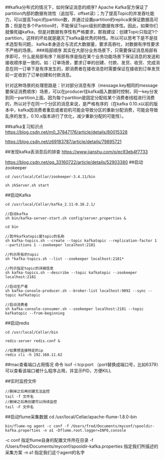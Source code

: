 ##kafka分布式的情况下，如何保证消息的顺序?
Apache Kafka官方保证了partition内部的数据有效性（追加写、offset读）；为了提高Topic的并发吞吐能力，可以提高Topic的partition数，并通过设置partition的replica来保证数据高可靠；但是在多个Partition时，不能保证Topic级别的数据有序性。因此，如果你们就像死磕kafka，但是对数据有序性有严格要求，那我建议：创建Topic只指定1个partition，这样的坏处就是磨灭了kafka最优秀的特性。所以可以思考下是不是技术选型有问题， kafka本身适合与流式大数据量，要求高吞吐，对数据有序性要求不严格的场景。
###局部顺序
其实在大部分业务场景下，只需要保证消息局部有序即可，什么是局部有序？局部有序是指在某个业务功能场景下保证消息的发送和接收顺序是一致的。如：订单场景，要求订单的创建、付款、发货、收货、完成消息在同一订单下是有序发生的，即消费者在接收消息时需要保证在接收到订单发货前一定收到了订单创建和付款消息。

针对这种场景的处理思路是：针对部分消息有序（message.key相同的message要保证消费顺序）场景，可以在producer往kafka插入数据时控制，同一key分发到同一partition上面。因为每个partition是固定分配给某个消费者线程进行消费的，所以对于在同一个分区的消息来说，是严格有序的（在kafka 0.10.x以前的版本中，kafka因消费者重启或者宕机可能会导致分区的重新分配消费，可能会导致乱序的发生，0.10.x版本进行了优化，减少重新分配的可能性）。

##kafka复习知识点
https://blog.csdn.net/m0_37847176/article/details/80015328

https://blog.csdn.net/z69183787/article/details/79895721

##发现kafka丢消息后的排查
https://www.jianshu.com/p/ec93eb4f7733

https://blog.csdn.net/qq_33160722/article/details/52903380
##启动zookeeper
```
cd /usr/local/Cellar/zookeeper-3.4.11/bin

sh zkServer.sh start
```

##启动Kafka
```
cd /usr/local/Cellar/kafka_2.11-0.10.2.1/

//启动kafka
sh bin/kafka-server-start.sh config/server.properties &

cd bin

//其中kafkatopic是topic的名称
sh kafka-topics.sh --create --topic kafkatopic --replication-factor 1 --partitions 1 --zookeeper localhost:2181

//列示所有的topic
sh *kafka-topics.sh --list --zookeeper localhost:2181*

//列示指定topic的详细信息
sh kafka-topics.sh --describe --topic kafkatopic --zookeeper localhost:2181

//启动生产者
sh kafka-console-producer.sh --broker-list localhost:9092 --sync --topic kafkatopic

//启动消费者
sh kafka-console-consumer.sh --zookeeper localhost:2181 --topic kafkatopic --from-beginning
```

##启动redis
```
cd /usr/local/Cellar/bin

redis-server redis.conf &

//如果想连接特定的ip
redis cli -h 192.168.11.62
```
##mac查看端口占用情况
命令 lsof -i tcp:port  （port替换成端口号，比如6379）可以查看该端口被什么程序占用，并显示PID，方便KILL

##实时监控文件
```
//删掉之后再创建无法监控
tail -f 文件名
//删掉之后再创建可以持续监控
tail -F 文件名
```

##启动flume采集数据
cd /usr/local/Cellar/apache-flume-1.8.0-bin

```
bin/flume-ng agent -c conf -f /Users/fred/Documents/myconf/spooldir-kafka.properties -n a1 -Dflume.root.logger=INFO,console
```
-c conf   指定flume自身的配置文件所在目录
-f /Users/fred/Documents/myconf/spooldir-kafka.properties  指定我们所描述的采集方案
-n a1  指定我们这个agent的名字

